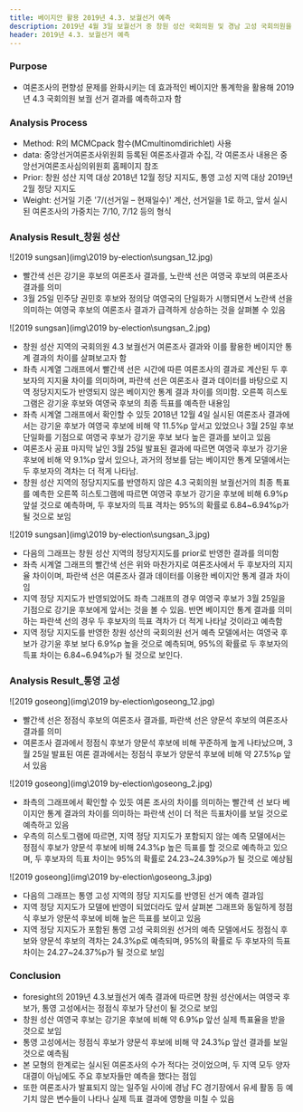 ```yaml
---
title: 베이지안 활용 2019년 4.3. 보궐선거 예측
description: 2019년 4월 3일 보궐선거 중 창원 성산 국회의원 및 경남 고성 국회의원을 Bayesian 통계를 활용해 결과를 예측합니다.
header: 2019년 4.3. 보궐선거 예측
---
```



### Purpose
- 여론조사의 편향성 문제를 완화시키는 데 효과적인 베이지안 통계학을 활용해 2019년 4.3 국회의원 보궐 선거 결과를 예측하고자 함<!--break-->


### Analysis Process
- Method: R의 MCMCpack 함수(MCmultinomdirichlet) 사용
- data: 중앙선거여론조사위원회 등록된 여론조사결과 수집, 각 여론조사 내용은 중앙선거여론조사심의위원회 홈페이지 참조
- Prior: 창원 성산 지역 대상 2018년 12월 정당 지지도, 통영 고성 지역 대상 2019년 2월 정당 지지도
- Weight: 선거일 기준 '7/(선거일 – 현재일수)' 계산, 선거일을 1로 하고, 앞서 실시된 여론조사의 가중치는 7/10, 7/12 등의 형식

### Analysis Result_창원 성산
![2019 sungsan](img\2019 by-election\sungsan_12.jpg)
- 빨간색 선은 강기윤 후보의 여론조사 결과를, 노란색 선은 여영국 후보의 여론조사 결과를 의미
- 3월 25일 민주당 권민호 후보와 정의당 여영국의 단일화가 시행되면서 노란색 선을 의미하는 여영국 후보의 여론조사 결과가 급격하게 상승하는 것을 살펴볼 수 있음


![2019 sungsan](img\2019 by-election\sungsan_2.jpg)
- 창원 성산 지역의 국회의원 4.3 보궐선거 여론조사 결과와 이를 활용한 베이지안 통계 결과의 차이를 살펴보고자 함
- 좌측 시계열 그래프에서 빨간색 선은 시간에 따른 여론조사의 결과로 계산된 두 후보자의 지지율 차이를 의미하며, 파란색 선은 여론조사 결과 데이터를 바탕으로 지역 정당지지도가 반영되지 않은 베이지안 통계 결과 차이를 의미함. 오른쪽 히스토그램은 강기윤 후보와 여영국 후보의 최종 득표를 예측한 내용임
- 좌측 시계열 그래프에서 확인할 수 있듯 2018년 12월 4일 실시된 여론조사 결과에서는 강기윤 후보가 여영국 후보에 비해 약 11.5%p 앞서고 있었으나 3월 25일 후보 단일화를 기점으로 여영국 후보가 강기윤 후보 보다 높은 결과를 보이고 있음
- 여론조사 공표 마지막 날인 3월 25일 발표된 결과에 따르면 여영국 후보가 강기윤 후보에 비해 약 9.1%p 앞서 있으나, 과거의 정보를 담는 베이지안 통계 모델에서는 두 후보자의 격차는 더 적게 나타남.
- 창원 성산 지역의 정당지지도를 반영하지 않은 4.3 국회의원 보궐선거의 최종 특표를 예측한 오른쪽 히스토그램에 따르면 여영국 후보가 강기윤 후보에 비해 6.9%p 앞설 것으로 예측하며, 두 후보자의 득표 격차는 95%의 확률로 6.84~6.94%p가 될 것으로 보임


![2019 sungsan](img\2019 by-election\sungsan_3.jpg)
- 다음의 그래프는 창원 성산 지역의 정당지지도를 prior로 반영한 결과를 의미함
- 좌측 시계열 그래프의 빨간색 선은 위와 마찬가지로 여론조사에서 두 후보자의 지지율 차이이며, 파란색 선은 여론조사 결과 데이터를 이용한 베이지안 통계 결과 차이임
- 지역 정당 지지도가 반영되었어도 좌측 그래프의 경우 여영국 후보가 3월 25일을 기점으로 강기윤 후보에게 앞서는 것을 볼 수 있음. 반면 베이지안 통계 결과를 의미하는 파란색 선의 경우 두 후보자의 득표 격차가 더 적게 나타날 것이라고 예측함
- 지역 정당 지지도를 반영한 창원 성산의 국회의원 선거 예측 모델에서는 여영국 후보가 강기윤 후보 보다 6.9%p 높을 것으로 예측되며, 95%의 확률로 두 후보자의 득표 차이는 6.84~6.94%p가 될 것으로 보인다.


### Analysis Result_통영 고성
![2019 goseong](img\2019 by-election\goseong_12.jpg)
- 빨간색 선은 정점식 후보의 여론조사 결과를, 파란색 선은 양문석 후보의 여론조사 결과를 의미
- 여론조사 결과에서 정점식 후보가 양문석 후보에 비해 꾸준하게 높게 나타났으며, 3월 25일 발표된 여론 결과에서는 정점식 후보가 양문석 후보에 비해 약 27.5%p 앞서 있음

![2019 goseong](img\2019 by-election\goseong_2.jpg)
- 좌측의 그래프에서 확인할 수 있듯 여론 조사의 차이를 의미하는 빨간색 선 보다 베이지안 통계 결과의 차이를 의미하는 파란색 선이 더 적은 득표차이를 보일 것으로 예측하고 있음
- 우측의 히스토그램에 따르면, 지역 정당 지지도가 포함되지 않는 예측 모델에서는 정점식 후보가 양문석 후보에 비해 24.3%p 높은 득표를 할 것으로 예측하고 있으며, 두 후보자의 득표 차이는 95%의 확률로 24.23~24.39%p가 될 것으로 예상됨

![2019 goseong](img\2019 by-election\goseong_3.jpg)

- 다음의 그래프는 통영 고성 지역의 정당 지지도를 반영된 선거 예측 결과임
- 지역 정당 지지도가 모델에 반영이 되었더라도 앞서 살펴본 그래프와 동일하게 정점식 후보가 양문석 후보에 비해 높은 득표를 보이고 있음
- 지역 정당 지지도가 포함된 통영 고성 국회의원 선거의 예측 모델에서도 정점식 후보와 양문석 후보의 격차는 24.3%p로 예측되며, 95%의 확률로 두 후보자의 득표 차이는 24.27~24.37%p가 될 것으로 보임


### Conclusion
- foresight의 2019년 4.3.보궐선거 예측 결과에 따르면 창원 성산에서는 여영국 후보가, 통영 고성에서는 정점식 후보가 당선이 될 것으로 보임
- 창원 성산 여영국 후보는 강기윤 후보에 비해 약 6.9%p 앞선 실제 특표율을 받을 것으로 보임
- 통영 고성에서는 정점식 후보가 양문석 후보에 비해 약 24.3%p 앞선 결과를 보일 것으로 예측됨
- 본 모형의 한계로는 실시된 여론조사의 수가 적다는 것이었으며, 두 지역 모두 양자 대결이 아님에도 주요 후보자들만 예측을 했다는 점임
- 또한 여론조사가 발표되지 않는 일주일 사이에 경남 FC 경기장에서 유세 활동 등 예기치 않은 변수들이 나타나 실제 득표 결과에 영향을 미칠 수 있음
